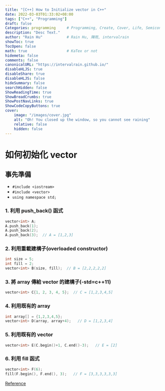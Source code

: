 ```yaml
---
title: "[C++] How to Initialize vector in C++"
date: 2022-03-03T01:33:02+08:00
tags: ["C++", "Programming"]
draft: false
Categories: programming     # Programming, Create, Cover, Life, Semiconductor, Leetcode, Daily
description: "Desc Text."                     
author: "Rain Hu"           # Rain Hu, 陣雨, intervalrain
showToc: true
TocOpen: false
math: true                  # KaTex or not
hidemeta: false
comments: false
canonicalURL: "https://intervalrain.github.io/"
disableHLJS: true
disableShare: true
disableHLJS: false
hideSummary: false
searchHidden: false
ShowReadingTime: true
ShowBreadCrumbs: true
ShowPostNavLinks: true
ShowCodeCopyButtons: true
cover:
    image: "/images/cover.jpg"
    alt: "Oh! You closed up the window, so you cannot see raining"
    relative: false
    hidden: false
---
```

# 如何初始化 vector
## 事先準備
+ `#include <iostream>`
+ `#include <vector>`
+ `using namespace std;`

### 1. 利用 push_back() 函式
```Cpp
vector<int> A;
A.push_back(1);
A.push_back(2);
A.push_back(3);  // A = [1,2,3]
```

### 2. 利用重載建構子(overloaded constructor)
```Cpp
int size = 5;
int fill = 2;
vector<int> B(size, fill);  // B = [2,2,2,2,2]
```

### 3. 將 array 傳給 vector 的建構子(-std=c++11)
```Cpp
vector<int> C{1, 2, 3, 4, 5};  // C = [1,2,3,4,5]
```

### 4. 利用既有的 array
```Cpp
int array[] = {1,2,3,4,5};
vector<int> D(array, array+4);   // D = [1,2,3,4]
```

### 5. 利用既有的 vector
```Cpp
vector<int> E(C.begin()+1, C.end()-3);   // E = [2]
```
   
### 6. 利用 fill 函式
```Cpp
vector<int> F(6);
fill(F.begin(), F.end(), 3);   // F = [3,3,3,3,3,3]
```

[Reference](https://www.simplilearn.com/tutorials/cpp-tutorial/how-to-initialize-a-vector-in-cpp)